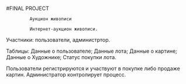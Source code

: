 #FINAL PROJECT
             
             Аукцион живописи
             
             Интернет-аукцион живописи. 
Участники: пользователи, администртор.

Таблицы:
Данные о пользователе;
Данные лота;
Данные о картине;
Данные о Художнике;
Статус покупки лота.

Пользователи регистрируются и участвуют в покупке либо продаже картин.
Администратор контролирует процесс.
